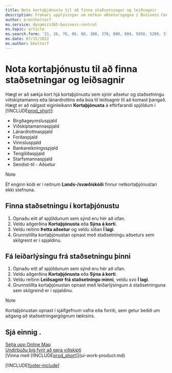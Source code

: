 ```yaml
---
title: Nota kortaþjónustu til að finna staðsetningar og leiðsagnir
description: Frekari upplýsingar um notkun aðsetursgagna í Business Central til að fá kortaþjónustu með leiðsögnum.
author: brentholtorf
ms.service: dynamics365-business-central
ms.topic: article
ms.search.form: '21, 26, 76, 86, 88, 300, 370, 800, 804, 5050, 5200, 5703'
ms.date: 07/15/2022
ms.author: bholtorf
---
```

# <a name="use-online-maps-to-find-locations-and-directions"></a>Nota kortaþjónustu til að finna staðsetningar og leiðsagnir

Hægt er að sækja kort hjá kortaþjónustu sem sýnir aðsetur og staðsetningu viðskiptamanns eða lánardrottins eða búa til leiðsagnir til að komast þangað. Hægt er að nálgast eiginleikann **Kortaþjónusta** á eftirfarandi spjöldum í [!INCLUDE[prod_short](includes/prod_short.md)]:

* Birgðageymsluspjald
* Viðskiptamannaspjald
* Lánardrottnaspjald
* Forðaspjald
* Vinnsluspjald
* Bankareikningsspjald
* Tengiliðaspjald
* Starfsmannaspjald
* Sendist-til - Aðsetur

> [!NOTE]
> Ef enginn kóði er í reitnum **Lands-/svæðiskóði** finnur netkortaþjónustan ekki stefnuna.

## <a name="find-a-location-in-an-online-map"></a>Finna staðsetningu í kortaþjónustu

1. Opnaðu eitt af spjöldunum sem sýnd eru hér að ofan.
2. Veldu aðgerðina **Kortaþjónusta** eða **Sýna á korti**.
3. Veldu reitinn **Þetta aðsetur** og veldu síðan **Í lagi**.
4. Grunnstillta kortaþjónustan opnast með staðsetningu aðseturs sem skilgreint er í spjaldinu.

## <a name="get-route-directions-from-your-location"></a>Fá leiðarlýsingu frá staðsetningu þinni

1. Opnaðu eitt af spjöldunum sem sýnd eru hér að ofan.
2. Veldu aðgerðina **Kortaþjónusta** eða **Sýna á korti**.
3. Veldu reitinn **Leiðsagnir frá staðsetningu minni**, veldu svo **Í lagi**.
4. Grunnstillta kortaþjónustan opnast með leiðarlýsingum á staðsetninguna sem skilgreind er í spjaldinu.

> [!NOTE]
> Kortaþjónustan opnast í sjálfgefnum vafra eða forriti, sem getur beðið um aðgang að staðsetningargögnum tækisins.

## <a name="see-also"></a>Sjá einnig .

[Setja upp Online Map](across-online-maps-setup.md)  
[Undirbúðu þig fyrir að gera viðskipti](ui-get-ready-business.md)  
[Vinna með [!INCLUDE[prod_short](includes/prod_short.md)]](ui-work-product.md)  

[!INCLUDE[footer-include](includes/footer-banner.md)]
